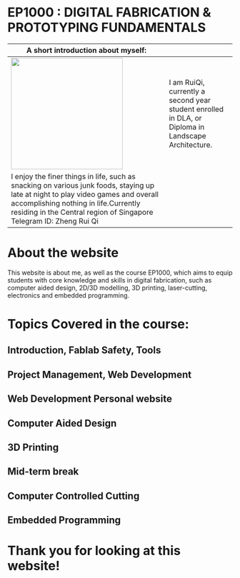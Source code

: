 # EP1000 : DIGITAL FABRICATION & PROTOTYPING FUNDAMENTALS

| A short introduction about myself:                                                                                                                  |                                                                                                                                                                                                                                                                                                                                                     |
| --------------------------------------------------------------------------------------------------------------------------------------------------- | --------------------------------------------------------------------------------------------------------------------------------------------------------------------------------------------------------------------------------------------------------------------------------------------------------------------------------------------------- |
| <img src="https://cdn.discordapp.com/attachments/667962453283569666/703510331300905020/WIN_20200423_18_09_30_Pro_2.jpg" title="" alt="" width="250"> | I am RuiQi, currently a second year student enrolled in DLA, or Diploma in Landscape Architecture.
I enjoy the finer things in life, such as snacking on various junk foods, staying up late at night to play video games and overall accomplishing nothing in life.Currently residing in the Central region of Singapore Telegram ID: Zheng Rui Qi |

# About the website

 This website is about me, as well as the course EP1000, which aims to equip students with core knowledge and skills in digital fabrication, such as computer aided design, 2D/3D modelling, 3D printing, laser-cutting, electronics and embedded programming.

# Topics Covered in the course:

## Introduction, Fablab Safety, Tools

## Project Management, Web Development

## Web Development Personal website

## Computer Aided Design

## 3D Printing

## Mid-term break

## Computer Controlled Cutting

## Embedded Programming

# Thank you for looking at this website!
